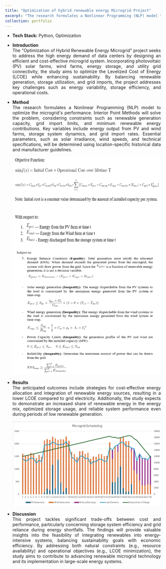 ```yaml
---
title: "Optimization of hybrid renewable energy Microgrid Project"
excerpt: "The research formulates a Nonlinear Programming (NLP) model to optimize the microgrid's performance. <br/><img src='/images/Microgrid.png'>"
collection: portfolio
---
```


* <b>Tech Stack:</b> Python, Optimization

*  <p style="text-align: justify;"><b>Introduction</b><br>The "Optimization of Hybrid Renewable Energy Microgrid" project seeks to address the high energy demand of data centers by designing an efficient and cost-effective microgrid system. Incorporating photovoltaic (PV) solar farms, wind farms, energy storage, and utility grid connectivity, the study aims to optimize the Levelized Cost of Energy (LCOE) while enhancing sustainability. By balancing renewable generation, storage utilization, and grid imports, the project addresses key challenges such as energy variability, storage efficiency, and operational costs.</p>
  
* <p style="text-align: justify;"><b>Method</b><br>The research formulates a Nonlinear Programming (NLP) model to optimize the microgrid's performance. Interior Point Methods will solve the problem, considering constraints such as renewable generation capacity, grid import limits, and minimum renewable energy contributions. Key variables include energy output from PV and wind farms, storage system dynamics, and grid import rates. Essential parameters, such as solar irradiance, wind speeds, and technical specifications, will be determined using location-specific historical data and manufacturer guidelines.</p>

    <div style="text-align:center">
    <img src="/images/Obj_fun.PNG" alt="buggy_lqr_plots" style="width:500px;height:300px;">
    </div>
    
    <img src="/images/cons.PNG" alt="buggy_lqr_plots" style="width:500px;height:400px;">
    </div>
    
* <p style="text-align: justify;"><b>Results</b><br>The anticipated outcomes include strategies for cost-effective energy allocation and integration of renewable energy sources, resulting in a lower LCOE compared to grid electricity. Additionally, the study expects to demonstrate an increased share of renewable energy in the energy mix, optimized storage usage, and reliable system performance even during periods of low renewable generation.</p>

    <div style="text-align:center">
    <img src="/images/Microgrid.png" alt="buggy_lqr_plots">
    </div>
    
* <p style="text-align: justify;"><b>Discussion</b><br>This project tackles significant trade-offs between cost and performance, particularly concerning storage system efficiency and grid reliance during energy shortfalls. The findings will provide valuable insights into the feasibility of integrating renewables into energy-intensive systems, balancing sustainability goals with economic efficiency. By addressing both natural constraints (e.g., resource availability) and operational objectives (e.g., LCOE minimization), the study aims to contribute to advancing renewable microgrid technology and its implementation in large-scale energy systems.</p>

